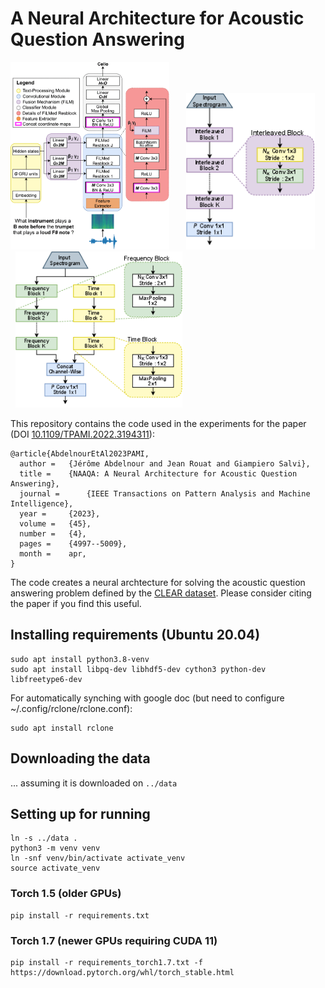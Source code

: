 # A Neural Architecture for Acoustic Question Answering

<img alt="NAAQA Architecture" height="300px" src="images/NAAQA_architecture.gif"/> &nbsp; &nbsp; &nbsp; <img alt="Interleaved Extractor" height="250px" src="images/interlaced_extractor.png"/> &nbsp; &nbsp; &nbsp; <img alt="Parallel Extractor" height="250px" src="images/parallel_extractor.png"/>

This repository contains the code used in the experiments for the paper (DOI [10.1109/TPAMI.2022.3194311](https://doi.org/10.1109/TPAMI.2022.3194311)):
```
@article{AbdelnourEtAl2023PAMI,
  author = 	 {Jérôme Abdelnour and Jean Rouat and Giampiero Salvi},
  title = 	 {NAAQA: A Neural Architecture for Acoustic Question Answering},
  journal = 	 {IEEE Transactions on Pattern Analysis and Machine Intelligence},
  year = 	 {2023},
  volume = 	 {45},
  number = 	 {4},
  pages = 	 {4997--5009},
  month = 	 apr,
}
```
The code creates a neural archtecture for solving the acoustic question answering problem defined by the [CLEAR dataset](https://github.com/J3rome/CLEAR-AQA-Dataset-Generator).
Please consider citing the paper if you find this useful.

## Installing requirements (Ubuntu 20.04)
```
sudo apt install python3.8-venv
sudo apt install libpq-dev libhdf5-dev cython3 python-dev libfreetype6-dev
```

For automatically synching with google doc (but need to configure ~/.config/rclone/rclone.conf):
```
sudo apt install rclone
```

## Downloading the data
... assuming it is downloaded on `../data`

## Setting up for running
```
ln -s ../data .
python3 -m venv venv
ln -snf venv/bin/activate activate_venv
source activate_venv
```

### Torch 1.5 (older GPUs)
```
pip install -r requirements.txt
```

### Torch 1.7 (newer GPUs requiring CUDA 11)
```
pip install -r requirements_torch1.7.txt -f https://download.pytorch.org/whl/torch_stable.html
```
